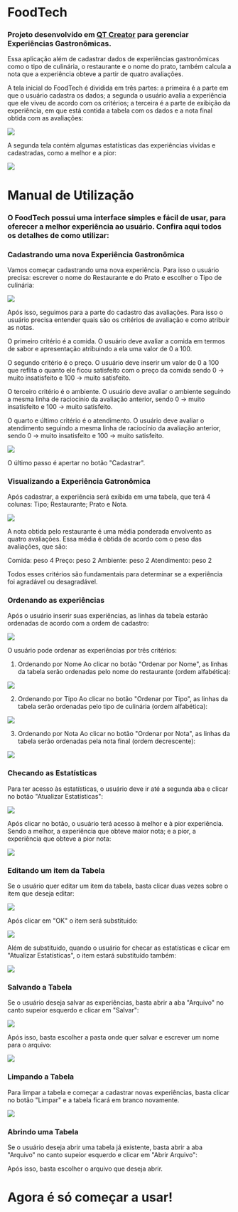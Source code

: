 # FoodTech

### Projeto desenvolvido em [QT Creator](http://www.qt.io) para gerenciar Experiências Gastronômicas.

Essa aplicação além de cadastrar dados de experiências gastronômicas como o tipo de culinária, o restaurante e o nome do prato, também calcula a nota que a experiência obteve a partir de quatro avaliações.

A tela inicial do FoodTech é dividida em três partes: a primeira é a parte em que o usuário cadastra os dados; a segunda o usuário avalia a experiência que ele viveu de acordo com os critérios; a terceira é a parte de exibição da experiência, em que está contida a tabela com os dados e a nota final obtida com as avaliações:

![](figuras/pagina_inicial.PNG)

A segunda tela contém algumas estatísticas das experiências vividas e cadastradas, como a melhor e a pior:

![](figuras/pagina_estatisticas.PNG)




# Manual de Utilização

### O FoodTech possui uma interface simples e fácil de usar, para oferecer a melhor experiência ao usuário. Confira aqui todos os detalhes de como utilizar:

### Cadastrando uma nova Experiência Gastronômica

Vamos começar cadastrando uma nova experiência. Para isso o usuário precisa: escrever o nome do Restaurante e do Prato e escolher o Tipo de culinária: 

![](figuras/dados.PNG)

Após isso, seguimos para a parte do cadastro das avaliações. Para isso o usuário precisa entender quais são os critérios de avaliação e como atribuir as notas. 

O primeiro critério é a comida. O usuário deve avaliar a comida em termos de sabor e apresentação atribuindo a ela uma valor de 0 a 100.

O segundo critério é o preço. O usuário deve inserir um valor de 0 a 100 que reflita o quanto ele ficou satisfeito com o preço da comida sendo 0 -> muito insatisfeito e 100 -> muito satisfeito.

O terceiro critério é o ambiente. O usuário deve avaliar o ambiente seguindo a mesma linha de raciocínio da avaliação anterior, sendo 0 -> muito insatisfeito e 100 -> muito satisfeito.

O quarto e último critério é o atendimento. O usuário deve avaliar o atendimento seguindo a mesma linha de raciocínio da avaliação anterior, sendo 0 -> muito insatisfeito e 100 -> muito satisfeito.

![](figuras/avaliacao.PNG)

O último passo é apertar no botão "Cadastrar".



### Visualizando a Experiência Gatronômica

Após cadastrar, a experiência será exibida em uma tabela, que terá 4 colunas: Tipo; Restaurante; Prato e Nota. 

![](figuras/cadastrado.PNG)

A nota obtida pelo restaurante é uma média ponderada envolvento as quatro avaliações. Essa média é obtida de acordo com o peso das avaliações, que são: 

Comida: peso 4
Preço: peso 2
Ambiente: peso 2
Atendimento: peso 2

Todos esses critérios são fundamentais para determinar se a experiência foi agradável ou desagradável.

### Ordenando as experiências

Após o usuário inserir suas experiências, as linhas da tabela estarão ordenadas de acordo com a ordem de cadastro:

![](figuras/tabela_cheia.PNG)

O usuário pode ordenar as experiências por três critérios:

1. Ordenando por Nome
Ao clicar no botão "Ordenar por Nome", as linhas da tabela serão ordenadas pelo nome do restaurante (ordem alfabética):

![](figuras/ordenar_nome.PNG)

2. Ordenando por Tipo
Ao clicar no botão "Ordenar por Tipo", as linhas da tabela serão ordenadas pelo tipo de culinária (ordem alfabética):

![](figuras/ordenar_tipo.PNG)

3. Ordenando por Nota
Ao clicar no botão "Ordenar por Nota", as linhas da tabela serão ordenadas pela nota final (ordem decrescente):

![](figuras/ordenar_nota.PNG)

### Checando as Estatísticas

Para ter acesso às estatísticas, o usuário deve ir até a segunda aba e clicar no botão "Atualizar Estatísticas":

![](figuras/pagina_estatisticas.PNG)

Após clicar no botão, o usuário terá acesso à melhor e à pior experiência. Sendo a melhor, a experiência que obteve maior nota; e a pior, a experiência que obteve a pior nota:

![](figuras/estatisticas.PNG)

### Editando um item da Tabela

Se o usuário quer editar um item da tabela, basta clicar duas vezes sobre o item que deseja editar:

![](figuras/editar.PNG)

Após clicar em "OK" o item será substituido:

![](figuras/editado.PNG)

Além de substituido, quando o usuário for checar as estatísticas e clicar em "Atualizar Estatísticas", o item estará substituído também:

![](figuras/estatisticas_atualizada.PNG)

### Salvando a Tabela

Se o usuário deseja salvar as experiências, basta abrir a aba "Arquivo" no canto supeior esquerdo e clicar em "Salvar":

![](figuras/salvar.png)

Após isso, basta escolher a pasta onde quer salvar e escrever um nome para o arquivo:

![](figuras/salvar1.PNG)

### Limpando a Tabela

Para limpar a tabela e começar a cadastrar novas experiências, basta clicar no botão "Limpar" e a tabela ficará em branco novamente.

![](figuras/pagina_inicial.PNG)

### Abrindo uma Tabela

Se o usuário deseja abrir uma tabela já existente, basta abrir a aba "Arquivo" no canto supeior esquerdo e clicar em "Abrir Arquivo":

[](figuras/abrir.png)

Após isso, basta escolher o arquivo que deseja abrir.

# Agora é só começar a usar! 

